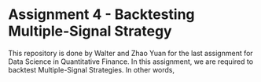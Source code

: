 # Assignment 4 - Backtesting Multiple-Signal Strategy

This repository is done by Walter and Zhao Yuan for the last assignment for Data Science in Quantitative Finance. In this assignment, we are required to backtest Multiple-Signal Strategies. In other words,